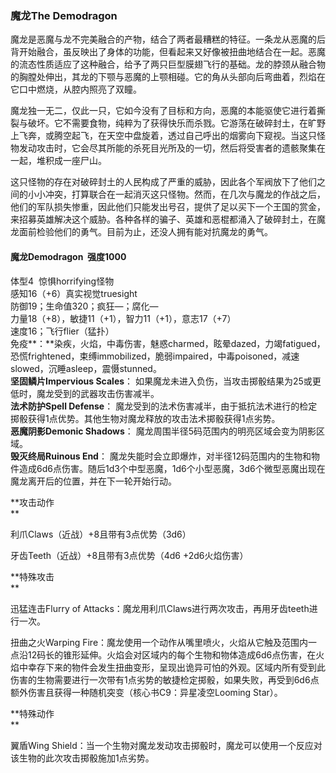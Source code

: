 ### 魔龙The Demodragon 

魔龙是恶魔与龙不完美融合的产物，结合了两者最糟糕的特征。一条龙从恶魔的后背开始融合，虽反映出了身体的功能，但看起来又好像被扭曲地结合在一起。恶魔的流态性质适应了这种融合，给予了两只巨型膜翅飞行的基础。龙的脖颈从融合物的胸膛处伸出，其龙的下颚与恶魔的上颚相碰。它的角从头部向后弯曲着，烈焰在它口中燃烧，从腔内照亮了双瞳。  

魔龙独一无二，仅此一只，它如今没有了目标和方向，恶魔的本能驱使它进行着撕裂与破坏。它不需要食物，纯粹为了获得快乐而杀戮。它游荡在破碎封土，在旷野上飞奔，或腾空起飞，在天空中盘旋着，透过自己呼出的烟雾向下窥视。当这只怪物发动攻击时，它会尽其所能的杀死目光所及的一切，然后将受害者的遗骸聚集在一起，堆积成一座尸山。  

这只怪物的存在对破碎封土的人民构成了严重的威胁，因此各个军阀放下了他们之间的小小冲突，打算联合在一起消灭这只怪物。然而，在几次与魔龙的作战之后，他们的军队损失惨重，因此他们只能发出号召，提供了足以买下一个王国的赏金，来招募英雄解决这个威胁。各种各样的骗子、英雄和恶棍都涌入了破碎封土，在魔龙面前检验他们的勇气。目前为止，还没人拥有能对抗魔龙的勇气。  

#### 魔龙Demodragon  强度1000 

体型4  惊惧horrifying怪物  
感知16（+6）真实视觉truesight  
防御19；生命值320；疯狂—；腐化—  
力量18（+8），敏捷11（+1），智力11（+1），意志17（+7）  
速度16；飞行flier（猛扑）  
免疫**：**染疾，火焰，中毒伤害，魅惑charmed，眩晕dazed，力竭fatigued，恐慌frightened，束缚immobilized，脆弱impaired，中毒poisoned，减速slowed，沉睡asleep，震慑stunned。  
**坚固鳞片Impervious Scales**：
如果魔龙未进入负伤，当攻击掷骰结果为25或更低时，魔龙受到的武器攻击伤害减半。  
**法术防护Spell Defense**：
魔龙受到的法术伤害减半，由于抵抗法术进行的检定掷骰获得1点优势。其他生物对魔龙释放的攻击法术掷骰获得1点劣势。  
**恶魔阴影Demonic Shadows**：
魔龙周围半径5码范围内的明亮区域会变为阴影区域。  
**毁灭终局Ruinous End**：
魔龙失能时会立即爆炸，对半径12码范围内的生物和物件造成6d6点伤害。随后1d3个中型恶魔，1d6个小型恶魔，3d6个微型恶魔出现在魔龙离开后的位置，并在下一轮开始行动。  

**攻击动作  
**

利爪Claws（近战）+8且带有3点优势（3d6）  

牙齿Teeth（近战）+8且带有3点优势（4d6 +2d6火焰伤害）  

**特殊攻击  
**

迅猛连击Flurry of
Attacks：魔龙用利爪Claws进行两次攻击，再用牙齿teeth进行一次。  

扭曲之火Warping
Fire：魔龙使用一个动作从嘴里喷火，火焰从它触及范围内一点沿12码长的锥形延伸。火焰会对区域内的每个生物和物体造成6d6点伤害，在火焰中幸存下来的物件会发生扭曲变形，呈现出诡异可怕的外观。区域内所有受到此伤害的生物需要进行一次带有1点劣势的敏捷检定掷骰，如果失败，再受到6d6点额外伤害且获得一种随机突变（核心书C9：异星凌空Looming
Star）。  

**特殊动作  
**

翼盾Wing
Shield：当一个生物对魔龙发动攻击掷骰时，魔龙可以使用一个反应对该生物的此次攻击掷骰施加1点劣势。
